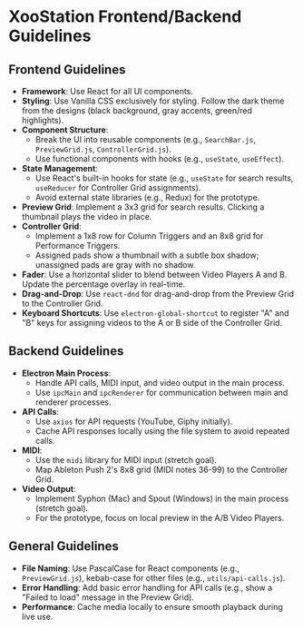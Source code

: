 # XooStation Frontend/Backend Guidelines

## Frontend Guidelines
- **Framework**: Use React for all UI components.
- **Styling**: Use Vanilla CSS exclusively for styling. Follow the dark theme from the designs (black background, gray accents, green/red highlights).
- **Component Structure**:
  - Break the UI into reusable components (e.g., `SearchBar.js`, `PreviewGrid.js`, `ControllerGrid.js`).
  - Use functional components with hooks (e.g., `useState`, `useEffect`).
- **State Management**:
  - Use React's built-in hooks for state (e.g., `useState` for search results, `useReducer` for Controller Grid assignments).
  - Avoid external state libraries (e.g., Redux) for the prototype.
- **Preview Grid**: Implement a 3x3 grid for search results. Clicking a thumbnail plays the video in place.
- **Controller Grid**:
  - Implement a 1x8 row for Column Triggers and an 8x8 grid for Performance Triggers.
  - Assigned pads show a thumbnail with a subtle box shadow; unassigned pads are gray with no shadow.
- **Fader**: Use a horizontal slider to blend between Video Players A and B. Update the percentage overlay in real-time.
- **Drag-and-Drop**: Use `react-dnd` for drag-and-drop from the Preview Grid to the Controller Grid.
- **Keyboard Shortcuts**: Use `electron-global-shortcut` to register "A" and "B" keys for assigning videos to the A or B side of the Controller Grid.

## Backend Guidelines
- **Electron Main Process**:
  - Handle API calls, MIDI input, and video output in the main process.
  - Use `ipcMain` and `ipcRenderer` for communication between main and renderer processes.
- **API Calls**:
  - Use `axios` for API requests (YouTube, Giphy initially).
  - Cache API responses locally using the file system to avoid repeated calls.
- **MIDI**:
  - Use the `midi` library for MIDI input (stretch goal).
  - Map Ableton Push 2's 8x8 grid (MIDI notes 36-99) to the Controller Grid.
- **Video Output**:
  - Implement Syphon (Mac) and Spout (Windows) in the main process (stretch goal).
  - For the prototype, focus on local preview in the A/B Video Players.

## General Guidelines
- **File Naming**: Use PascalCase for React components (e.g., `PreviewGrid.js`), kebab-case for other files (e.g., `utils/api-calls.js`).
- **Error Handling**: Add basic error handling for API calls (e.g., show a "Failed to load" message in the Preview Grid).
- **Performance**: Cache media locally to ensure smooth playback during live use.